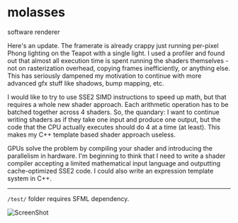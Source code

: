 molasses
========

software renderer

Here's an update.
The framerate is already crappy just running per-pixel Phong lighting on the Teapot with a single light.
I used a profiler and found out that almost all execution time is spent running the shaders themselves -
not on rasterization overhead, copying frames inefficiently, or anything else.
This has seriously dampened my motivation to continue with more advanced gfx stuff like shadows, bump mapping, etc.

I would like to try to use SSE2 SIMD instructions to speed up math, but that requires a whole new shader approach.
Each arithmetic operation has to be batched together across 4 shaders.
So, the quandary:  I want to continue writing shaders as if they take one input and produce one output,
but the code that the CPU actually executes should do 4 at a time (at least).
This makes my C++ template based shader approach useless.

GPUs solve the problem by compiling your shader and introducing the parallelism in hardware.
I'm beginning to think that I need to write a shader compiler
accepting a limited mathematical input language and outputting cache-optimized SSE2 code.
I could also write an expression template system in C++.

---------------------------------------------------

`/test/` folder requires SFML dependency.

![ScreenShot](https://raw.github.com/jpreiss/molasses/master/molasses.png)
